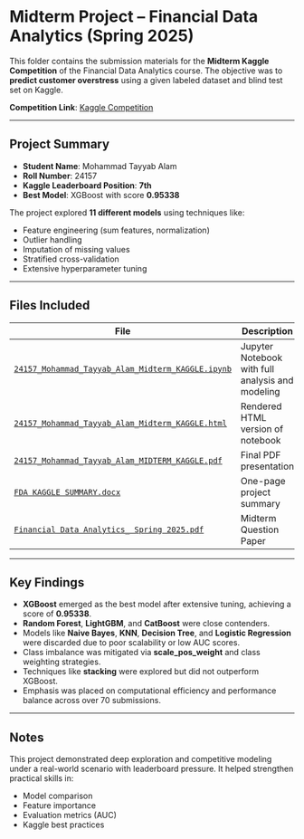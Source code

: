 # Midterm Project – Financial Data Analytics (Spring 2025)

This folder contains the submission materials for the **Midterm Kaggle Competition** of the Financial Data Analytics course. The objective was to **predict customer overstress** using a given labeled dataset and blind test set on Kaggle.

 **Competition Link**: [Kaggle Competition](https://www.kaggle.com/competitions/financial-data-analytics)

---

##  Project Summary

- **Student Name**: Mohammad Tayyab Alam  
- **Roll Number**: 24157  
- **Kaggle Leaderboard Position**: **7th**
- **Best Model**: XGBoost with score **0.95338**

The project explored **11 different models** using techniques like:
- Feature engineering (sum features, normalization)
- Outlier handling
- Imputation of missing values
- Stratified cross-validation
- Extensive hyperparameter tuning

---

##  Files Included

| File | Description |
|------|-------------|
| [`24157_Mohammad_Tayyab_Alam_Midterm_KAGGLE.ipynb`](./24157_Mohammad_Tayyab_Alam_Midterm_KAGGLE.ipynb) | Jupyter Notebook with full analysis and modeling |
| [`24157_Mohammad_Tayyab_Alam_Midterm_KAGGLE.html`](./24157_Mohammad_Tayyab_Alam_Midterm_KAGGLE.html) | Rendered HTML version of notebook |
| [`24157_Mohammad_Tayyab_Alam_MIDTERM_KAGGLE.pdf`](./24157_Mohammad_Tayyab_Alam_MIDTERM_KAGGLE.pdf) | Final PDF presentation |
| [`FDA KAGGLE SUMMARY.docx`](./FDA%20KAGGLE%20SUMMARY.docx) | One-page project summary |
| [`Financial Data Analytics_ Spring 2025.pdf`](./Financial%20Data%20Analytics_%20Spring%202025.pdf) | Midterm Question Paper |

---

##  Key Findings

- **XGBoost** emerged as the best model after extensive tuning, achieving a score of **0.95338**.
- **Random Forest**, **LightGBM**, and **CatBoost** were close contenders.
- Models like **Naive Bayes**, **KNN**, **Decision Tree**, and **Logistic Regression** were discarded due to poor scalability or low AUC scores.
- Class imbalance was mitigated via **scale_pos_weight** and class weighting strategies.
- Techniques like **stacking** were explored but did not outperform XGBoost.
- Emphasis was placed on computational efficiency and performance balance across over 70 submissions.

---

##  Notes

This project demonstrated deep exploration and competitive modeling under a real-world scenario with leaderboard pressure. It helped strengthen practical skills in:
- Model comparison
- Feature importance
- Evaluation metrics (AUC)
- Kaggle best practices

